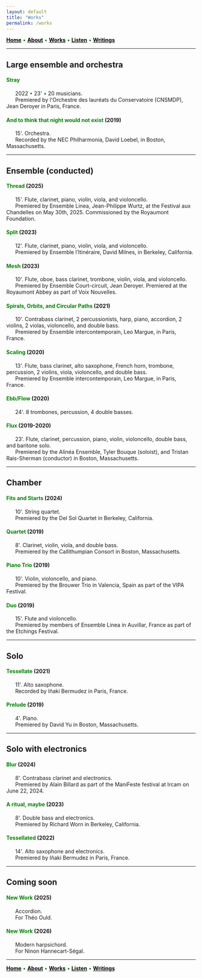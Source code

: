 ```yaml
---
layout: default
title: "Works"
permalink: /works
---
```


<a href="/" style="color: black">**Home**</a> <a style="color: green"> • </a> <a href="/about" style="color: black">**About**</a> <a style="color: green"> • </a> <a href="/works" style="color: black">**Works**</a> <a style="color: green"> • </a> <a href="/listen" style="color: black">**Listen**</a> <a style="color: green"> • </a> <a href="/writings" style="color: black">**Writings**</a>

***

## Large ensemble and orchestra

#### <a style="color: green"> Stray </a>
  
&nbsp; &nbsp; &nbsp; 2022 <a style="color: green"> • </a> 23' <a style="color: green"> • </a> 20 musicians.  
&nbsp; &nbsp; &nbsp; Premiered by l'Orchestre des lauréats du Conservatoire (CNSMDP), Jean Deroyer in Paris, France.

#### <a style="color: green"> And to think that night would not exist </a> (2019)

&nbsp; &nbsp; &nbsp; 15'. Orchestra.  
&nbsp; &nbsp; &nbsp; Recorded by the NEC Philharmonia, David Loebel, in Boston, Massachusetts.

***

## Ensemble (conducted)

#### <a style="color: green"> Thread </a> (2025)

&nbsp; &nbsp; &nbsp; 15'. Flute, clarinet, piano, violin, viola, and violoncello.  
&nbsp; &nbsp; &nbsp; Premiered by Ensemble Linea, Jean-Philippe Wurtz, at the Festival aux Chandelles on May 30th, 2025. Commissioned by the Royaumont Foundation.

#### <a style="color: green"> Split </a> (2023)

&nbsp; &nbsp; &nbsp; 12'. Flute, clarinet, piano, violin, viola, and violoncello.  
&nbsp; &nbsp; &nbsp; Premiered by Ensemble l’Itinéraire, David Milnes, in Berkeley, California.

#### <a style="color: green"> Mesh </a> (2023)

&nbsp; &nbsp; &nbsp; 10'. Flute, oboe, bass clarinet, trombone, violin, viola, and violoncello.  
&nbsp; &nbsp; &nbsp; Premiered by Ensemble Court-circuit, Jean Deroyer. Premiered at the Royaumont Abbey as part of Voix Nouvelles.

#### <a style="color: green"> Spirals, Orbits, and Circular Paths </a> (2021)

&nbsp; &nbsp; &nbsp; 10'. Contrabass clarinet, 2 percussionists, harp, piano, accordion, 2 violins, 2 violas, violoncello, and double bass.  
&nbsp; &nbsp; &nbsp; Premiered by Ensemble intercontemporain, Leo Margue,  in Paris, France.

#### <a style="color: green"> Scaling </a> (2020)

&nbsp; &nbsp; &nbsp; 13'. Flute, bass clarinet, alto saxophone, French horn, trombone, percussion, 2 violins, viola, violoncello, and double bass.  
&nbsp; &nbsp; &nbsp; Premiered by Ensemble intercontemporain, Leo Margue, in Paris, France.

#### <a style="color: green"> Ebb/Flow </a> (2020)

&nbsp; &nbsp; &nbsp; 24'. 8 trombones, percussion, 4 double basses.

#### <a style="color: green"> Flux </a> (2019-2020)

&nbsp; &nbsp; &nbsp; 23'. Flute, clarinet, percussion, piano, violin, violoncello, double bass, and baritone solo.  
&nbsp; &nbsp; &nbsp; Premiered by the Alinéa Ensemble, Tyler Bouque (soloist), and Tristan Rais-Sherman (conductor) in Boston, Massachusetts.

***

## Chamber

#### <a style="color: green"> Fits and Starts </a> (2024)

&nbsp; &nbsp; &nbsp; 10'. String quartet.  
&nbsp; &nbsp; &nbsp; Premiered by the Del Sol Quartet in Berkeley, California.

#### <a style="color: green"> Quartet </a> (2019)

&nbsp; &nbsp; &nbsp; 8'. Clarinet, violin, viola, and double bass.  
&nbsp; &nbsp; &nbsp; Premiered by the Callithumpian Consort in Boston, Massachusetts.

#### <a style="color: green"> Piano Trio </a> (2019)

&nbsp; &nbsp; &nbsp; 10'. Violin, violoncello, and piano.  
&nbsp; &nbsp; &nbsp; Premiered by the Brouwer Trio in Valencia, Spain as part of the VIPA Festival.

#### <a style="color: green"> Duo </a> (2019)

&nbsp; &nbsp; &nbsp; 15'. Flute and violoncello.  
&nbsp; &nbsp; &nbsp; Premiered by members of Ensemble Linea in Auvillar, France as part of the Etchings Festival.

***

## Solo

#### <a style="color: green"> Tessellate </a> (2021)

&nbsp; &nbsp; &nbsp; 11'. Alto saxophone.  
&nbsp; &nbsp; &nbsp; Recorded by Iñaki Bermudez in Paris, France.

#### <a style="color: green"> Prelude </a> (2019)

&nbsp; &nbsp; &nbsp; 4'. Piano.  
&nbsp; &nbsp; &nbsp; Premiered by David Yu in Boston, Massachusetts.

***

## Solo with electronics

#### <a style="color: green"> Blur </a> (2024)

&nbsp; &nbsp; &nbsp; 8'. Contrabass clarinet and electronics.  
&nbsp; &nbsp; &nbsp; Premiered by Alain Billard as part of the ManiFeste festival at Ircam on June 22, 2024.

#### <a style="color: green"> A ritual, maybe </a> (2023)

&nbsp; &nbsp; &nbsp; 8'. Double bass and electronics.  
&nbsp; &nbsp; &nbsp; Premiered by Richard Worn in Berkeley, California.

#### <a style="color: green"> Tessellated </a> (2022)

&nbsp; &nbsp; &nbsp; 14'. Alto saxophone and electronics.  
&nbsp; &nbsp; &nbsp; Premiered by Iñaki Bermudez in Paris, France.

***

## Coming soon

#### <a style="color: green"> New Work </a> (2025)

&nbsp; &nbsp; &nbsp; Accordion.  
&nbsp; &nbsp; &nbsp; For Théo Ould.

#### <a style="color: green"> New Work </a> (2026)

&nbsp; &nbsp; &nbsp; Modern harpsichord.  
&nbsp; &nbsp; &nbsp; For Ninon Hannecart-Ségal.

***

<a href="/" style="color: black">**Home**</a> <a style="color: green"> • </a> <a href="/about" style="color: black">**About**</a> <a style="color: green"> • </a> <a href="/works" style="color: black">**Works**</a> <a style="color: green"> • </a> <a href="/listen" style="color: black">**Listen**</a> <a style="color: green"> • </a> <a href="/writings" style="color: black">**Writings**</a>
